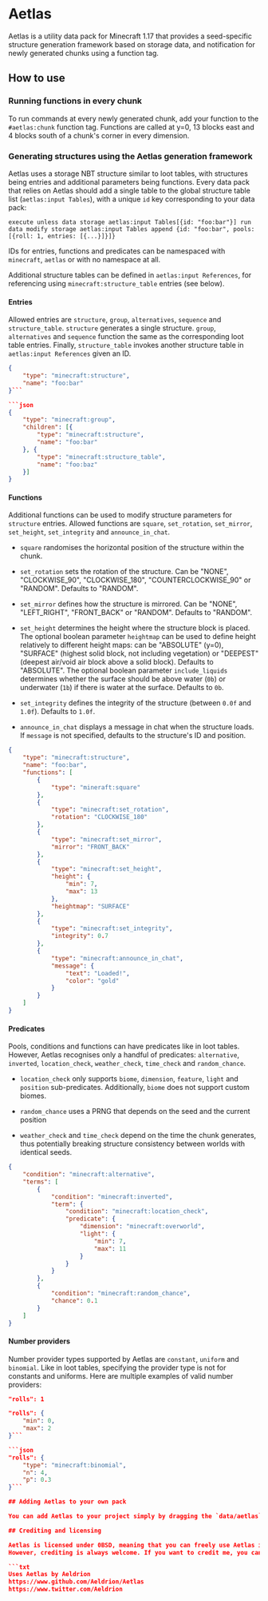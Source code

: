 # Aetlas

Aetlas is a utility data pack for Minecraft 1.17 that provides a seed-specific structure generation framework based on storage data, and notification for newly generated chunks using a function tag.

## How to use

### Running functions in every chunk

To run commands at every newly generated chunk, add your function to the `#aetlas:chunk` function tag. Functions are called at y=0, 13 blocks east and 4 blocks south of a chunk's corner in every dimension.

### Generating structures using the Aetlas generation framework

Aetlas uses a storage NBT structure similar to loot tables, with structures being entries and additional parameters being functions. Every data pack that relies on Aetlas should add a single table to the global structure table list (`aetlas:input Tables`), with a unique `id` key corresponding to your data pack:

```mcfunction
execute unless data storage aetlas:input Tables[{id: "foo:bar"}] run data modify storage aetlas:input Tables append {id: "foo:bar", pools: [{roll: 1, entries: [{...}]}]}
```

IDs for entries, functions and predicates can be namespaced with `minecraft`, `aetlas` or with no namespace at all.

Additional structure tables can be defined in `aetlas:input References`, for referencing using `minecraft:structure_table` entries (see below).

#### Entries

Allowed entries are `structure`, `group`, `alternatives`, `sequence` and `structure_table`. `structure` generates a single structure. `group`, `alternatives` and `sequence` function the same as the corresponding loot table entries. Finally, `structure_table` invokes another structure table in `aetlas:input References` given an ID.

```json
{
    "type": "minecraft:structure",
    "name": "foo:bar"
}```

```json
{
    "type": "minecraft:group",
    "children": [{
        "type": "minecraft:structure",
        "name": "foo:bar"
    }, {
        "type": "minecraft:structure_table",
        "name": "foo:baz"
    }]
}
```

#### Functions

Additional functions can be used to modify structure parameters for `structure` entries. Allowed functions are `square`, `set_rotation`, `set_mirror`, `set_height`, `set_integrity` and `announce_in_chat`.

* `square` randomises the horizontal position of the structure within the chunk.

* `set_rotation` sets the rotation of the structure. Can be "NONE", "CLOCKWISE_90", "CLOCKWISE_180", "COUNTERCLOCKWISE_90" or "RANDOM". Defaults to "RANDOM".

* `set_mirror` defines how the structure is mirrored. Can be "NONE", "LEFT_RIGHT", "FRONT_BACK" or "RANDOM". Defaults to "RANDOM".

* `set_height` determines the height where the structure block is placed. The optional boolean parameter `heightmap` can be used to define height relatively to different height maps: can be "ABSOLUTE" (y=0), "SURFACE" (highest solid block, not including vegetation) or "DEEPEST" (deepest air/void air block above a solid block). Defaults to "ABSOLUTE". The optional boolean parameter `include_liquids` determines whether the surface should be above water (`0b`) or underwater (`1b`) if there is water at the surface. Defaults to `0b`.

* `set_integrity` defines the integrity of the structure (between `0.0f` and `1.0f`). Defaults to `1.0f`.

* `announce_in_chat` displays a message in chat when the structure loads. If `message` is not specified, defaults to the structure's ID and position.

```json
{
    "type": "minecraft:structure",
    "name": "foo:bar",
    "functions": [
        {
            "type": "mineraft:square"
        },
        {
            "type": "minecraft:set_rotation",
            "rotation": "CLOCKWISE_180"
        },
        {
            "type": "minecraft:set_mirror",
            "mirror": "FRONT_BACK"
        },
        {
            "type": "minecraft:set_height",
            "height": {
                "min": 7,
                "max": 13
            },
            "heightmap": "SURFACE"
        },
        {
            "type": "minecraft:set_integrity",
            "integrity": 0.7
        },
        {
            "type": "minecraft:announce_in_chat",
            "message": {
                "text": "Loaded!",
                "color": "gold"
            }
        }
    ]
}
```

#### Predicates

Pools, conditions and functions can have predicates like in loot tables. However, Aetlas recognises only a handful of predicates: `alternative`, `inverted`, `location_check`, `weather_check`, `time_check` and `random_chance`.

* `location_check` only supports `biome`, `dimension`, `feature`, `light` and `position` sub-predicates. Additionally, `biome` does not support custom biomes.

* `random_chance` uses a PRNG that depends on the seed and the current position

* `weather_check` and `time_check` depend on the time the chunk generates, thus potentially breaking structure consistency between worlds with identical seeds.

```json
{
    "condition": "minecraft:alternative",
    "terms": [
        {
            "condition": "minecraft:inverted",
            "term": {
                "condition": "minecraft:location_check",
                "predicate": {
                    "dimension": "minecraft:overworld",
                    "light": {
                        "min": 7,
                        "max": 11
                    }
                }
            }
        },
        {
            "condition": "minecraft:random_chance",
            "chance": 0.1
        }
    ]
}
```

#### Number providers

Number provider types supported by Aetlas are `constant`, `uniform` and `binomial`. Like in loot tables, specifying the provider type is not for constants and uniforms. Here are multiple examples of valid number providers:

```json
"rolls": 1
```

```json
"rolls": {
    "min": 0,
    "max": 2
}```

```json
"rolls": {
    "type": "minecraft:binomial",
    "n": 4,
    "p": 0.3
}```

## Adding Aetlas to your own pack

You can add Aetlas to your project simply by dragging the `data/aetlas` folder in your data pack and merging `minecraft` function tags. Note that Aetlas does not have versioning, so if multiple packs use different versions of Aetlas, they might clash with each other. If you want to modify Aetlas for your data pack, it is recommended to change the `aetlas` namespace to something else.

## Crediting and licensing

Aetlas is licensed under 0BSD, meaning that you can freely use Aetlas in your projects for any purpose without attribution.
However, crediting is always welcome. If you want to credit me, you can use the following information:

```txt
Uses Aetlas by Aeldrion
https://www.github.com/Aeldrion/Aetlas
https://www.twitter.com/Aeldrion
```
